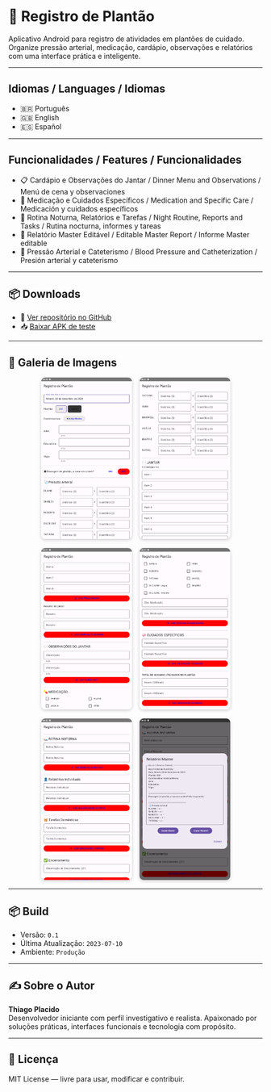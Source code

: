 # 🏥 Registro de Plantão

Aplicativo Android para registro de atividades em plantões de cuidado.  
Organize pressão arterial, medicação, cardápio, observações e relatórios com uma interface prática e inteligente.

---

## Idiomas / Languages / Idiomas

- 🇧🇷 Português
- 🇬🇧 English
- 🇪🇸 Español

---

## Funcionalidades / Features / Funcionalidades

- 📋 Cardápio e Observações do Jantar / Dinner Menu and Observations / Menú de cena y observaciones  
- 💊 Medicação e Cuidados Específicos / Medication and Specific Care / Medicación y cuidados específicos  
- 🌙 Rotina Noturna, Relatórios e Tarefas / Night Routine, Reports and Tasks / Rutina nocturna, informes y tareas  
- 📘 Relatório Master Editável / Editable Master Report / Informe Master editable  
- 💉 Pressão Arterial e Cateterismo / Blood Pressure and Catheterization / Presión arterial y cateterismo

---

## 📦 Downloads

- 🔗 [Ver repositório no GitHub](https://github.com/thiagoplacido/registro-plantao)  
- 📥 [Baixar APK de teste](app-debug.apk)

---

## 📸 Galeria de Imagens

<div style="display: flex; flex-wrap: wrap; gap: 15px; justify-content: center;">
  <a href="screenshots/1.png" target="_blank">
    <img src="screenshots/1.png" alt="Tela 1" width="180" style="border-radius: 8px; box-shadow: 0 2px 6px rgba(0,0,0,0.2);" />
  </a>
  <a href="screenshots/2.png" target="_blank">
    <img src="screenshots/2.png" alt="Tela 2" width="180" style="border-radius: 8px; box-shadow: 0 2px 6px rgba(0,0,0,0.2);" />
  </a>
  <a href="screenshots/3.png" target="_blank">
    <img src="screenshots/3.png" alt="Tela 3" width="180" style="border-radius: 8px; box-shadow: 0 2px 6px rgba(0,0,0,0.2);" />
  </a>
  <a href="screenshots/4.png" target="_blank">
    <img src="screenshots/4.png" alt="Tela 4" width="180" style="border-radius: 8px; box-shadow: 0 2px 6px rgba(0,0,0,0.2);" />
  </a>
  <a href="screenshots/5.png" target="_blank">
    <img src="screenshots/5.png" alt="Tela 5" width="180" style="border-radius: 8px; box-shadow: 0 2px 6px rgba(0,0,0,0.2);" />
  </a>
  <a href="screenshots/6.png" target="_blank">
    <img src="screenshots/6.png" alt="Tela 6" width="180" style="border-radius: 8px; box-shadow: 0 2px 6px rgba(0,0,0,0.2);" />
  </a>
</div>

---

## 📦 Build

- Versão: `0.1`  
- Última Atualização: `2023-07-10`  
- Ambiente: `Produção`

---

## ✍️ Sobre o Autor

**Thiago Placido**  
Desenvolvedor iniciante com perfil investigativo e realista. Apaixonado por soluções práticas, interfaces funcionais e tecnologia com propósito.

---

## 📄 Licença

MIT License — livre para usar, modificar e contribuir.
